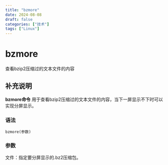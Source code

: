 ```yaml
---
title: "bzmore"
date: 2024-08-08
draft: false
categories: ["技术"]
tags: ["Linux"]
---
```

bzmore
===

查看bzip2压缩过的文本文件的内容

## 补充说明

**bzmore命令** 用于查看bzip2压缩过的文本文件的内容，当下一屏显示不下时可以实现分屏显示。

###  语法

```shell
bzmore(参数)
```

###  参数

文件：指定要分屏显示的.bz2压缩包。


